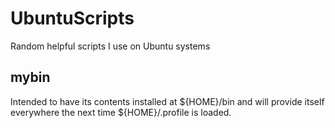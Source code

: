 # UbuntuScripts
Random helpful scripts I use on Ubuntu systems


## mybin
Intended to have its contents installed at ${HOME}/bin and will provide itself everywhere the next time ${HOME}/.profile is loaded.
